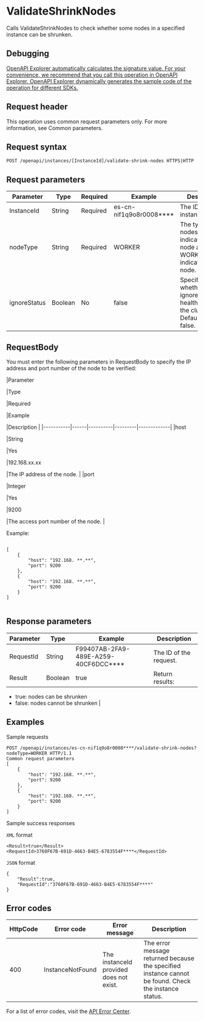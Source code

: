 # ValidateShrinkNodes

Calls ValidateShrinkNodes to check whether some nodes in a specified instance can be shrunken.

## Debugging

[OpenAPI Explorer automatically calculates the signature value. For your convenience, we recommend that you call this operation in OpenAPI Explorer. OpenAPI Explorer dynamically generates the sample code of the operation for different SDKs.](https://api.aliyun.com/#product=elasticsearch&api=ValidateShrinkNodes&type=ROA&version=2017-06-13)

## Request header

This operation uses common request parameters only. For more information, see Common parameters.

## Request syntax

```
POST /openapi/instances/[InstanceId]/validate-shrink-nodes HTTPS|HTTP
```

## Request parameters

|Parameter|Type|Required|Example|Description|
|---------|----|--------|-------|-----------|
|InstanceId|String|Required|es-cn-nif1q9o8r0008\*\*\*\*|The ID of the instance. |
|nodeType|String|Required|WORKER|The type of nodes. WORKER indicates hot node and WORKER\_WARM indicates warm node. |
|ignoreStatus|Boolean|No|false|Specifies whether to ignore the health status of the cluster. Default value: false. |

## RequestBody

You must enter the following parameters in RequestBody to specify the IP address and port number of the node to be verified:

|Parameter

|Type

|Required

|Example

|Description |
|-----------|------|----------|---------|-------------|
|host

|String

|Yes

|192.168.xx.xx

|The IP address of the node. |
|port

|Integer

|Yes

|9200

|The access port number of the node. |

Example:

```

[
    {
        "host": "192.168. **.**",
        "port": 9200
    },
    {
        "host": "192.168. **.**",
        "port": 9200
    }
]
            
```

## Response parameters

|Parameter|Type|Example|Description|
|---------|----|-------|-----------|
|RequestId|String|F99407AB-2FA9-489E-A259-40CF6DCC\*\*\*\*|The ID of the request. |
|Result|Boolean|true|Return results:

-   true: nodes can be shrunken
-   false: nodes cannot be shrunken |

## Examples

Sample requests

```
POST /openapi/instances/es-cn-nif1q9o8r0008****/validate-shrink-nodes? nodeType=WORKER HTTP/1.1
Common request parameters
[
    {
        "host": "192.168. **.**",
        "port": 9200
    },
    {
        "host": "192.168. **.**",
        "port": 9200
    }
]
```

Sample success responses

`XML` format

```
<Result>true</Result>
<RequestId>3760F67B-691D-4663-B4E5-6783554F****</RequestId>
```

`JSON` format

```
{
    "Result":true,
    "RequestId":"3760F67B-691D-4663-B4E5-6783554F****"
}
```

## Error codes

|HttpCode|Error code|Error message|Description|
|--------|----------|-------------|-----------|
|400|InstanceNotFound|The instanceId provided does not exist.|The error message returned because the specified instance cannot be found. Check the instance status.|

For a list of error codes, visit the [API Error Center](https://error-center.alibabacloud.com/status/product/elasticsearch).

